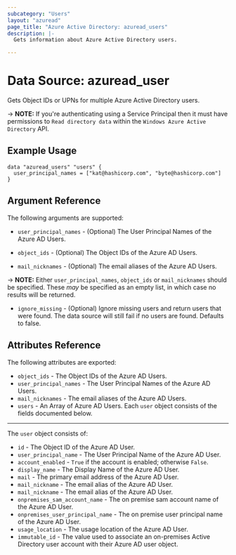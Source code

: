 ```yaml
---
subcategory: "Users"
layout: "azuread"
page_title: "Azure Active Directory: azuread_users"
description: |-
  Gets information about Azure Active Directory users.

---
```


# Data Source: azuread_user

Gets Object IDs or UPNs for multiple Azure Active Directory users.

-> **NOTE:** If you're authenticating using a Service Principal then it must have permissions to `Read directory data` within the `Windows Azure Active Directory` API.

## Example Usage

```hcl
data "azuread_users" "users" {
  user_principal_names = ["kat@hashicorp.com", "byte@hashicorp.com"]
}
```

## Argument Reference

The following arguments are supported:

* `user_principal_names` - (Optional) The User Principal Names of the Azure AD Users.

* `object_ids` - (Optional) The Object IDs of the Azure AD Users.

* `mail_nicknames` - (Optional) The email aliases of the Azure AD Users.

-> **NOTE:** Either `user_principal_names`, `object_ids` or `mail_nicknames` should be specified. These _may_ be specified as an empty list, in which case no results will be returned.

* `ignore_missing` - (Optional) Ignore missing users and return users that were found. The data source will still fail if no users are found. Defaults to false.

## Attributes Reference

The following attributes are exported:

* `object_ids` - The Object IDs of the Azure AD Users.
* `user_principal_names` - The User Principal Names of the Azure AD Users.
* `mail_nicknames` - The email aliases of the Azure AD Users.
* `users` - An Array of Azure AD Users. Each `user` object consists of the fields documented below.

___

The `user` object consists of:

* `id` - The Object ID of the Azure AD User.
* `user_principal_name` - The User Principal Name of the Azure AD User.
* `account_enabled` - `True` if the account is enabled; otherwise `False`.
* `display_name` - The Display Name of the Azure AD User.
* `mail` - The primary email address of the Azure AD User.
* `mail_nickname` - The email alias of the Azure AD User.
* `mail_nickname` - The email alias of the Azure AD User.
* `onpremises_sam_account_name` - The on premise sam account name of the Azure AD User.
* `onpremises_user_principal_name` - The on premise user principal name of the Azure AD User.
* `usage_location` - The usage location of the Azure AD User.
* `immutable_id` - The value used to associate an on-premises Active Directory user account with their Azure AD user object.

